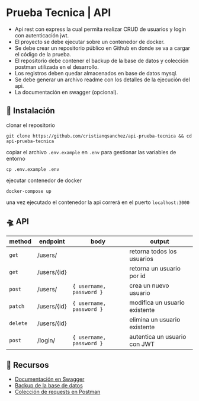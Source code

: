 # Prueba Tecnica | API

- Api rest con express la cual permita realizar CRUD de usuarios y login con autenticación jwt.
- El proyecto se debe ejecutar sobre un contenedor de docker.
- Se debe crear un repositorio público en Github en donde se va a cargar el código de la prueba.
- El repositorio debe contener el backup de la base de datos y colección postman utilizada en el desarrollo.
- Los registros deben quedar almacenados en base de datos mysql.
- Se debe generar un archivo readme con los detalles de la ejecución del api.
- La documentación en swagger (opcional).

## 🚀 Instalación

clonar el repositorio
```
git clone https://github.com/cristianqsanchez/api-prueba-tecnica && cd api-prueba-tecnica
```

copiar el archivo `.env.example` en `.env` para gestionar las variables de entorno
```
cp .env.example .env
```

ejecutar contenedor de docker
```
docker-compose up
```

una vez ejecutado el contenedor la api correrá en el puerto `localhost:3000`

## 🛸 API

| method   	| endpoint    	| body                          	| output                        	|
|----------	|-------------	|--------------------------------	|-------------------------------	|
| `get`    	| /users/     	|                                	| retorna todos los usuarios    	|
| `get`    	| /users/{id} 	|                                	| retorna un usuario por id     	|
| `post`   	| /users/     	| ``` { username, password } ``` 	| crea un nuevo usuario         	|
| `patch`  	| /users/{id} 	| ``` { username, password } ``` 	| modifica un usuario existente 	|
| `delete` 	| /users/{id} 	|                                	| elimina un usuario existente  	|
| `post`   	| /login/     	| ``` { username, password } ``` 	| autentica un usuario con JWT  	|

## 📙 Recursos

- [Documentación en Swagger](https://app.swaggerhub.com/apis-docs/CRISTIANQUINTERO316/prueba-tecnica/1.0.0#/)
- [Backup de la base de datos](https://github.com/cristianqsanchez/api-prueba-tecnica/blob/main/src/db/backup.sql)
- [Colección de requests en Postman](https://github.com/cristianqsanchez/api-prueba-tecnica/blob/main/prueba-tecnica.postman_collection.json)

